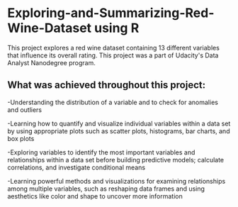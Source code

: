 # Exploring-and-Summarizing-Red-Wine-Dataset using R

This project explores a red wine dataset containing 13 different 
variables that influence its overall rating.  This project was a part of Udacity's Data Analyst Nanodegree program.

## What was achieved throughout this project:

-Understanding the distribution of a variable and to check for anomalies and outliers

-Learning how to quantify and visualize individual variables within a data set by using appropriate plots such as scatter plots, histograms, bar charts, and box plots

-Exploring variables to identify the most important variables and relationships within a data set before building predictive models; calculate correlations, and investigate conditional means

-Learning powerful methods and visualizations for examining relationships among multiple variables, such as reshaping data frames and using aesthetics like color and shape to uncover more information
